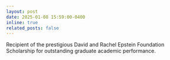 ```yaml
---
layout: post
date: 2025-01-08 15:59:00-0400
inline: true
related_posts: false
---
```


Recipient of the prestigious David and Rachel Epstein Foundation Scholarship for outstanding graduate academic performance.
